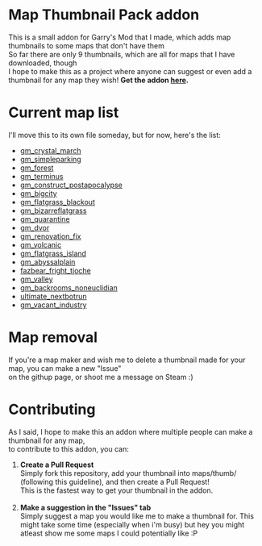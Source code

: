 <h1>Map Thumbnail Pack addon</h1>
<p>
This is a small addon for Garry's Mod that I made, which adds map thumbnails to some maps that don't have them<br>
So far there are only 9 thumbnails, which are all for maps that I have downloaded, though<br>
I hope to make this as a project where anyone can suggest or even add a thumbnail for any map they wish!
<b>Get the addon <a href="https://steamcommunity.com/sharedfiles/filedetails/?id=3031841980">here</a>.</b>
</p>
<h1>Current map list</h1>
<p>I'll move this to its own file someday, but for now, here's the list:</p>
<ul>
    <li>
    <a href="https://steamcommunity.com/sharedfiles/filedetails/?id=2981407778">gm_crystal_march</a>
    </li>
    <li>
    <a href="https://steamcommunity.com/sharedfiles/filedetails/?id=2025924940">gm_simpleparking</a>
    </li>
    <li>
    <a href="https://steamcommunity.com/sharedfiles/filedetails/?id=832905652">gm_forest</a>
    </li>
    <li>
    <a href="https://steamcommunity.com/sharedfiles/filedetails/?id=1779874616">gm_terminus</a>
    </li>
    <li>
    <a href="https://steamcommunity.com/sharedfiles/filedetails/?id=1334575811">gm_construct_postapocalypse</a>
    </li>
    <li>
    <a href="https://steamcommunity.com/sharedfiles/filedetails/?id=105982362">gm_bigcity</a>
    </li>
    <li>
    <a href="https://steamcommunity.com/sharedfiles/filedetails/?id=2050562652">gm_flatgrass_blackout</a>
    </li>
    <li>
    <a href="https://steamcommunity.com/sharedfiles/filedetails/?id=2554693915">gm_bizarreflatgrass</a>
    </li>
    <li>
    <a href="https://steamcommunity.com/sharedfiles/filedetails/?id=2380009030">gm_quarantine</a>
    </li>
    <li>
    <a href="https://steamcommunity.com/sharedfiles/filedetails/?id=3013339203">gm_dvor</a>
    </li>
    <li>
    <a href="https://steamcommunity.com/sharedfiles/filedetails/?id=2144464871">gm_renovation_fix</a>
    </li>
    <li>
    <a href="https://steamcommunity.com/sharedfiles/filedetails/?id=3014091971">gm_volcanic</a>
    </li>
    <li>
    <a href="https://steamcommunity.com/sharedfiles/filedetails/?id=1889839872">gm_flatgrass_island</a>
    </li>
    <li>
    <a href="https://steamcommunity.com/sharedfiles/filedetails/?id=2819207400">gm_abyssalplain</a>
    </li>
    <li>
    <a href="https://steamcommunity.com/sharedfiles/filedetails/?id=2745687692">fazbear_fright_tjoche</a>
    </li>
    <li>
    <a href="https://steamcommunity.com/sharedfiles/filedetails/?id=104483504">gm_valley</a>
    </li>
    <li>
    <a href="https://steamcommunity.com/sharedfiles/filedetails/?id=2821976723">gm_backrooms_noneuclidian</a>
    </li>
    <li>
    <a href="https://steamcommunity.com/sharedfiles/filedetails/?id=2812339290">ultimate_nextbotrun</a>
    </li>
    <li>
    <a href="https://steamcommunity.com/sharedfiles/filedetails/?id=2985579279">gm_vacant_industry</a>
    </li>
</ul>
<h1>Map removal</h1>
<p>
If you're a map maker and wish me to delete a thumbnail made for your map, you can make a new "Issue"<br>
on the githup page, or shoot me a message on Steam :)
</p>
<h1>Contributing</h1>
<p>
As I said, I hope to make this an addon where multiple people can make a thumbnail for any map,<br>
to contribute to this addon, you can:
<ol type=1>
    <li>
    <b>Create a Pull Request</b><br>
    Simply fork this repository, add your thumbnail into maps/thumb/ (following this guideline), and then create a Pull Request!<br>This is the fastest way to get your thumbnail in the addon.
    </li>
    <br>
    <li>
    <b>Make a suggestion in the "Issues" tab</b><br>
    Simply suggest a map you would like me to make a thumbnail for. This might take some time (especially when i'm busy) but hey you might atleast show me some maps I could potentially like :P
    </li>
</ol>
</p>
